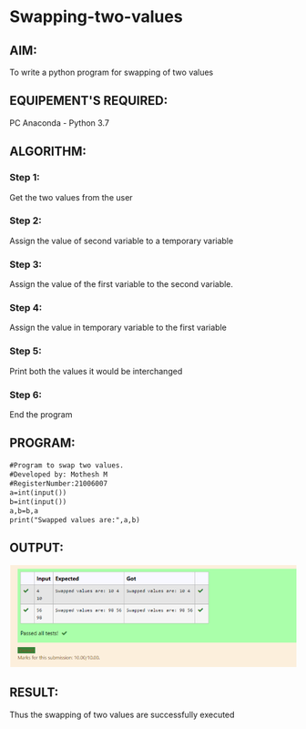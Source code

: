 # Swapping-two-values
## AIM:
To write a python program for swapping of two values
## EQUIPEMENT'S REQUIRED: 
PC
Anaconda - Python 3.7
## ALGORITHM: 
### Step 1:
Get the two values from the user
### Step 2: 
Assign the value of second variable to a temporary variable 
### Step 3: 
Assign the value of the first variable to the second variable.
### Step 4:  
Assign the value in temporary variable to the first variable
### Step 5: 
Print both the values it would be interchanged
### Step 6: 
End the program
## PROGRAM:
```
#Program to swap two values.
#Developed by: Mothesh M
#RegisterNumber:21006007
a=int(input())
b=int(input())
a,b=b,a
print("Swapped values are:",a,b)
```
## OUTPUT:
![output](./exercise1.png)

## RESULT:
Thus the swapping of two values are successfully executed



